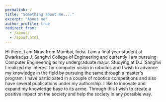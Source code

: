 ```yaml
---
permalink: /
title: "Something about me...."
excerpt: "About me"
author_profile: true
redirect_from: 
  - /about/
  - /about.html
---
```


Hi there,
I am Nirav from Mumbai, India. I am a final year student at Dwarkadas J. Sanghvi College of Engineering and currently I am pursuing Computer Engineering as my undergraduate major. Studying at D.J. Sanghvi I realized my interest for computer vision in robotics and I wish to advance my knowledge in the field by pursuing the same through a master's program. I have participated in a couple of robotics competitions and also have several publications under my authorship. I like to innovate and expand my knowledge base to its acme. Through this I wish to create a positive impact on the society and help the society in any possible way. 

